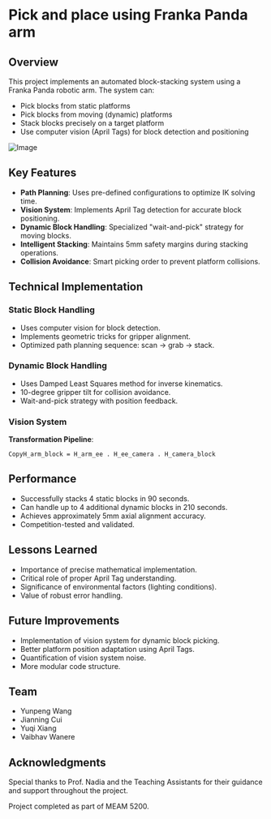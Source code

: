 # Pick and place using Franka Panda arm

## Overview
This project implements an automated block-stacking system using a Franka Panda robotic arm. The system can:
- Pick blocks from static platforms
- Pick blocks from moving (dynamic) platforms
- Stack blocks precisely on a target platform
- Use computer vision (April Tags) for block detection and positioning

![Image](https://github.com/vbwanere/Pick-and-place-using-Franka-Panda-arm/blob/main/images/DSCF1747.jpg)

## Key Features
- **Path Planning**: Uses pre-defined configurations to optimize IK solving time.
- **Vision System**: Implements April Tag detection for accurate block positioning.
- **Dynamic Block Handling**: Specialized "wait-and-pick" strategy for moving blocks.
- **Intelligent Stacking**: Maintains 5mm safety margins during stacking operations.
- **Collision Avoidance**: Smart picking order to prevent platform collisions.

## Technical Implementation

### Static Block Handling
- Uses computer vision for block detection.
- Implements geometric tricks for gripper alignment.
- Optimized path planning sequence: scan → grab → stack.

### Dynamic Block Handling
- Uses Damped Least Squares method for inverse kinematics.
- 10-degree gripper tilt for collision avoidance.
- Wait-and-pick strategy with position feedback.

### Vision System
**Transformation Pipeline**:

```
CopyH_arm_block = H_arm_ee . H_ee_camera . H_camera_block
```

## Performance
- Successfully stacks 4 static blocks in 90 seconds.
- Can handle up to 4 additional dynamic blocks in 210 seconds.
- Achieves approximately 5mm axial alignment accuracy.
- Competition-tested and validated.

## Lessons Learned
- Importance of precise mathematical implementation.
- Critical role of proper April Tag understanding.
- Significance of environmental factors (lighting conditions).
- Value of robust error handling.

## Future Improvements
- Implementation of vision system for dynamic block picking.
- Better platform position adaptation using April Tags.
- Quantification of vision system noise.
- More modular code structure.

## Team
- Yunpeng Wang
- Jianning Cui
- Yuqi Xiang
- Vaibhav Wanere

## Acknowledgments
Special thanks to Prof. Nadia and the Teaching Assistants for their guidance and support throughout the project.

Project completed as part of MEAM 5200.
